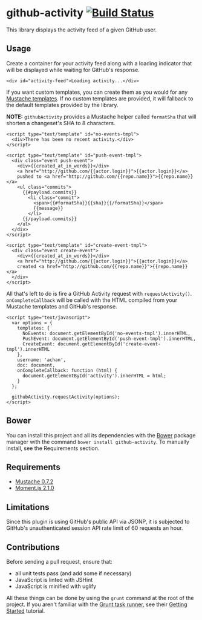 github-activity [![Build Status](https://travis-ci.org/achan/github-activity.png?branch=master)](https://travis-ci.org/achan/github-activity)
===============

This library displays the activity feed of a given GitHub user.

## Usage
Create a container for your activity feed along with a loading indicator that will be displayed while waiting for GitHub's response.

    <div id="activity-feed">Loading activity...</div>

If you want custom templates, you can create them as you would for any [Mustache templates](https://github.com/janl/mustache.js/). If no custom templates are provided, it will fallback to the default templates provided by the library.

**NOTE:** `githubActivity` provides a Mustache helper called `formatSha` that will shorten a changeset's SHA to 8 characters.

    <script type="text/template" id="no-events-tmpl">
      <div>There has been no recent activity.</div>
    </script>

    <script type="text/template" id="push-event-tmpl">
      <div class="event push-event">
        <div>{{created_at_in_words}}</div>
        <a href="http://github.com/{{actor.login}}">{{actor.login}}</a>
        pushed to <a href="http://github.com/{{repo.name}}">{{repo.name}}</a>
        <ul class="commits">
          {{#payload.commits}}
            <li class="commit">
              <span>{{#formatSha}}{{sha}}{{/formatSha}}</span>
              {{message}}
            </li>
          {{/payload.commits}}
        </ul>
      </div>
    </script>

    <script type="text/template" id="create-event-tmpl">
      <div class="event create-event">
        <div>{{created_at_in_words}}</div>
        <a href="http://github.com/{{actor.login}}">{{actor.login}}</a>
        created <a href="http://github.com/{{repo.name}}">{{repo.name}}</a>
      </div>
    </script>

All that's left to do is fire a GitHub Activity request with `requestActivity()`. `onCompleteCallback` will be called with the HTML compiled from your Mustache templates and GitHub's response.

    <script type="text/javascript">
      var options = {
        templates: {
          NoEvents: document.getElementById('no-events-tmpl').innerHTML,
          PushEvent: document.getElementById('push-event-tmpl').innerHTML,
          CreateEvent: document.getElementById('create-event-tmpl').innerHTML
        },
        username: 'achan',
        doc: document,
        onCompleteCallback: function (html) {
          document.getElementById('activity').innerHTML = html;
        }
      };

      githubActivity.requestActivity(options);
    </script>

## Bower
You can install this project and all its dependencies with the [Bower](http://bower.io) package manager with the command `bower install github-activity`. To manually install, see the Requirements section.

## Requirements
- [Mustache 0.7.2](https://github.com/janl/mustache.js/releases/tag/0.7.2)
- [Moment.js 2.1.0](https://github.com/moment/moment/releases/tag/2.1.0)

## Limitations
Since this plugin is using GitHub's public API via JSONP, it is subjected to GitHub's unauthenticated session API rate limit of 60 requests an hour.

## Contributions
Before sending a pull request, ensure that:

- all unit tests pass (and add some if necessary)
- JavaScript is linted with JSHint
- JavaScript is minified with uglify

All these things can be done by using the `grunt` command at the root of the project. If you aren't familiar with the [Grunt task runner](http://gruntjs.com), see their [Getting Started](http://gruntjs.com/getting-started) tutorial.
